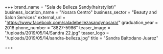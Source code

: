 +++
brand_name = "Sala de Belleza Sandy(hairstylist)"
business_location_name = "Nosara Centro"
business_sector = "Beauty and Salon Services"
external_url = "https://www.facebook.com/saladebellezasandynosara/"
graduation_year = 2018
phone_number = "8827-5986"
teaser_image = "/uploads/2019/05/14/Sandra 22.jpg"
teaser_logo = "/uploads/2019/05/14/sandra-belleza.jpg"
title = "Sandra Baltodano Juarez"

+++
